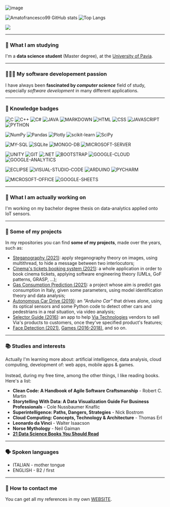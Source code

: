![image](https://user-images.githubusercontent.com/80333091/148574418-e618c001-c156-48ad-b141-6ac11f766975.png)


![Amatofrancesco99 GitHub stats](https://github-readme-stats.vercel.app/api?username=Amatofrancesco99&show_icons=true&theme=merko&hide_border=true)
![Top Langs](https://github-readme-stats.vercel.app/api/top-langs/?username=Amatofrancesco99&layout=compact&theme=merko&hide_border=true)


![](https://komarev.com/ghpvc/?username=Amatofrancesco1999&label=Profile+Views&style=plastic&color=brightgreen)

*** 
### 🧐 What I am studying
I'm a <strong>data science student</strong> (Master degree), at the [University of Pavia](http://webing.unipv.eu/home/).

***
### 👨🏻‍💻 My software developement passion
I have always been <strong>fascinated by <em>computer science</em></strong> field of study, especially <em>software development</em> in many different applications.

***
### 🏅 Knowledge badges
![C](https://img.shields.io/badge/C-00599C?style=for-the-badge&logo=c&logoColor=white)
![C++](https://img.shields.io/badge/C%2B%2B-00599C?style=for-the-badge&logo=c%2B%2B&logoColor=white)
![C#](https://img.shields.io/badge/C%23-239120?style=for-the-badge&logo=c-sharp&logoColor=white)
![JAVA](https://img.shields.io/badge/Java-ED8B00?style=for-the-badge&logo=java&logoColor=white)
![MARKDOWN](https://img.shields.io/badge/markdown-%23000000.svg?style=for-the-badge&logo=markdown&logoColor=white)
![HTML](https://img.shields.io/badge/HTML-239120?style=for-the-badge&logo=html5&logoColor=white)
![CSS](https://img.shields.io/badge/CSS-239120?&style=for-the-badge&logo=css3&logoColor=white)
![JAVASCRIPT](https://img.shields.io/badge/JavaScript-F7DF1E?style=for-the-badge&logo=javascript&logoColor=black)
![PYTHON](https://img.shields.io/badge/Python-FFD43B?style=for-the-badge&logo=python&logoColor=darkgreen)

![NumPy](https://img.shields.io/badge/numpy-%23013243.svg?style=for-the-badge&logo=numpy&logoColor=white)
![Pandas](https://img.shields.io/badge/pandas-%23150458.svg?style=for-the-badge&logo=pandas&logoColor=white)
![Plotly](https://img.shields.io/badge/Plotly-%233F4F75.svg?style=for-the-badge&logo=plotly&logoColor=white)
![scikit-learn](https://img.shields.io/badge/scikit--learn-%23F7931E.svg?style=for-the-badge&logo=scikit-learn&logoColor=white)
![SciPy](https://img.shields.io/badge/SciPy-%230C55A5.svg?style=for-the-badge&logo=scipy&logoColor=%white)

![MY-SQL](https://img.shields.io/badge/MySQL-00000F?style=for-the-badge&logo=mysql&logoColor=white)
![SQLite](https://img.shields.io/badge/sqlite-%2307405e.svg?style=for-the-badge&logo=sqlite&logoColor=white)
![MONGO-DB](https://img.shields.io/badge/MongoDB-4EA94B?style=for-the-badge&logo=mongodb&logoColor=white)
![MICROSOFT-SERVER](https://img.shields.io/badge/Microsoft%20SQL%20Sever-CC2927?style=for-the-badge&logo=microsoft%20sql%20server&logoColor=white)

![UNITY](https://img.shields.io/badge/Unity-100000?style=for-the-badge&logo=unity&logoColor=white)
![GIT](https://img.shields.io/badge/Git-F05032?style=for-the-badge&logo=git&logoColor=white)
![.NET](https://img.shields.io/badge/.NET-5C2D91?style=for-the-badge&logo=dot-net&logoColor=white)
![BOOTSTRAP](https://img.shields.io/badge/Bootstrap-563D7C?style=for-the-badge&logo=bootstrap&logoColor=white)
![GOOGLE-CLOUD](https://img.shields.io/badge/Google_Cloud-4285F4?style=for-the-badge&logo=google-cloud&logoColor=white)
![GOOGLE-ANALYTICS](https://img.shields.io/badge/Google%20Analytics-E37400?style=for-the-badge&logo=google%20analytics&logoColor=white)

![ECLIPSE](https://img.shields.io/badge/Eclipse-2C2255?style=for-the-badge&logo=eclipse&logoColor=white)
![VISUAL-STUDIO-CODE](https://img.shields.io/badge/Visual_Studio_Code-0078D4?style=for-the-badge&logo=visual%20studio%20code&logoColor=white)
![ARDUINO](https://img.shields.io/badge/Arduino_IDE-00979D?style=for-the-badge&logo=arduino&logoColor=white)
![PYCHARM](https://img.shields.io/badge/pycharm-143?style=for-the-badge&logo=pycharm&logoColor=black&color=black&labelColor=green)

![MICROSOFT-OFFICE](https://img.shields.io/badge/Microsoft_Office-D83B01?style=for-the-badge&logo=microsoft-office&logoColor=white)
![GOOGLE-SHEETS](https://img.shields.io/badge/Google%20Sheets-34A853?style=for-the-badge&logo=google-sheets&logoColor=white)

*** 
### 🔭 What I am actually working on 
I'm working on my bachelor degree thesis on data-analytics applied onto IoT sensors.

***
### 🚀 Some of my projects
In my repositories you can find <strong>some of my projects</strong>, made over the years, such as:
- [Steganography (2021)](https://github.com/Amatofrancesco99/Steganography): apply steganography theory on images, using multithread, to hide a message between two interlocutors;
- [Cinema's tickets booking system (2021)](https://github.com/Amatofrancesco99/Progetto-F21): a whole application in order to book cinema tickets, applying software engineering theory (UMLs, GoF patterns, GRASP, ...); 
- [Gas Consumption Prediction (2021)](https://github.com/Amatofrancesco99/Gas_consumption-prediction): a project whose aim is predict gas consumption in Italy, given some parameters, using model identification theory and data analysis;
- [Autonomous Car Drive (2019)](https://github.com/Amatofrancesco99/Autonomous-Car-Drive): an <em>"Arduino Car"</em> that drives alone, using its optical sensors and some Python code to detect other cars and pedestrians in a real situation, via video analysis;
- [Selector Guide (2016)](https://github.com/Amatofrancesco99/Selector-Guide): an app to help [Via Technologies](https://www.viatech.com/en/) vendors to sell Via's products to customers, once they've specified product's features;
- [Face Detection (2021)](https://github.com/Amatofrancesco99/Face-Detection), [Games (2016-2018)](https://github.com/Amatofrancesco99/Games), and so on.

*** 
### 📚 Studies and interests
Actually I'm learning more about: artificial intelligence, data analysis, cloud computing, development of: web apps, mobile apps & games.
<br><br>
Instead, during my free time, among the other things, I like reading books. 
<br>
Here's a list:
  * <strong>Clean Code: A Handbook of Agile Software Craftsmanship</strong> - Robert C. Martin
  * <strong>Storytelling With Data: A Data Visualization Guide For Business Professionals</strong> - Cole Nussbaumer Knaflic
  * <strong>Superintelligence: Paths, Dangers, Strategies</strong> - Nick Bostrom
  * <strong>Cloud Computing: Concepts, Technology & Architecture</strong> - Thomas Erl
  * <strong>Leonardo da Vinci</strong> - Walter Isaacson
  * <strong>Norse Mythology</strong> - Neil Gaiman
  * <strong>[21 Data Science Books You Should Read](https://towardsdatascience.com/21-data-science-books-you-should-read-in-2021-db625e97feb6)</strong>

*** 
### 🗣 Spoken languages
- ITALIAN - mother tongue
- ENGLISH - B2 / first

***
### 📲 How to contact me 
You can get all my references in my own [WEBSITE](https://www.amatofrancesco.altervista.org).
